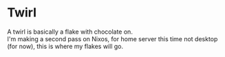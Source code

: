 # Twirl

A twirl is basically a flake with chocolate on.  
I'm making a second pass on Nixos, for home server this time not desktop (for now), this is where my flakes will go.  

